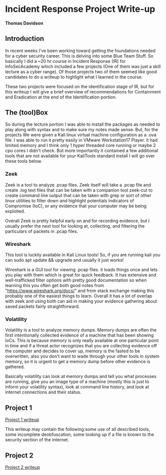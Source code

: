 # Incident Response Project Write-up

#### Thomas Davidson

## Introduction

In recent weeks I've been working toward getting the foundations needed for a cyber security career. This is delving into some Blue Team Stuff. So basically I did a ~20 hr course in Incident Response (IR) for InfoSecAcademy which included a few projects (One of them was just a skill lecture as a cyber range). Of those projects two of them seemed like good candidates to do a writeup to highlight what I learned in the course. 

These two projects were focused on the identification stage of IR, but for this writeup I will give a brief overview of recommendations for Containment and Eradication at the end of the Identification portion.

## The (tool)Box

So during the lecture portion I was able to install the packages as needed to play along with syntax and to make sure my notes made sense. But, for the projects We were given a Kali linux virtual machine configuration as a .ova file. I was able to run it pretty easily in VMware Workstation17 Player. it had limited memory and I think only 1 hyper threaded core running or maybe 2 cpu cores I didn't check. But more importantly it contained a few additional tools that are not available for your KaliTools standard install I will go over these tools below. 

### Zeek

Zeek is a tool to analyze .pcap files. Zeek itself will take a .pcap file and create .log text files that can be taken with a companion tool zeek-cut to create command line output that can be taken with grep or sort of other linux utilities to filter down and highlight potentials Indicators of Compromise (IoC), or any evidence that your computer may be being exploited. 

Overall Zeek is pretty helpful early on and for recording evidence, but I usually prefer the next tool for looking at, collecting, and filtering  the particulars of packets in .pcap files. 

### Wireshark

This tool is luckily available in Kali Linux tools! So, if you are running kali you can sudo apt update && upgrade and usually it just works!

Wireshark is a GUI tool for viewing .pcap files. it loads things once and lets you play with them which is great for quick feedback. It has  extensive and well-trafficked filter options with pretty good documentation so when learning this you often get both good notes from "https://www.wireshark.org/docs/" and from stack exchange making this probably one of the easiest things to learn. Overall it has a lot of overlap with zeek and using both can aid in making your evidence gathering about saved packets fairly straightforward. 

### Volatility

Volatility is a tool to analyze memory dumps. Memory dumps are often the first intentionally collected evidence of a machine that has been showing IoCs. This is because memory is only really available at one particular point in time and if a threat actor recognizes that you are collecting evidence off the computer and decides to cover up, memory is the fasted to be overwritten, also you don't want to wade through your other tools in system memory, so it is urgent to get a memory dump before other evidence is gathered. 

Basically volatility can look at memory dumps and tell you what processes are running, give you an image type of a machine (mostly this is just to inform your volatility syntax), look at command line history, and look at internet connections and their status. 

## Project 1

[Project 1 writeup](project1/README.md)

This writeup may contain the following:some use of all described tools, some incomplete deobfuscation, some looking up
 if a file is known to the security section of the internet. 
 
## Project 2

[Project 2 writeup](project2/README.md)

